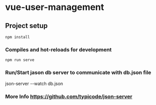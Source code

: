 # vue-user-management

## Project setup
```
npm install
```

### Compiles and hot-reloads for development
```
npm run serve
```
### Run/Start jason db server to communicate with db.json file
json-server --watch db.json

### More Info https://github.com/typicode/json-server
```
